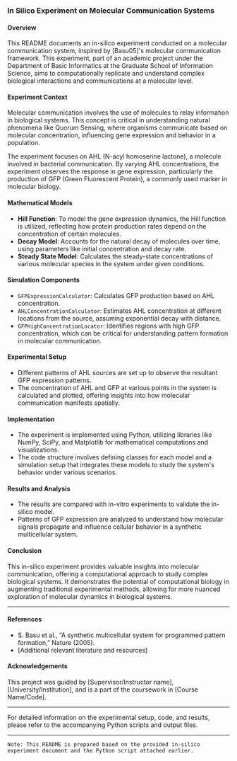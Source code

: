 ### In Silico Experiment on Molecular Communication Systems

#### Overview
This README documents an in-silico experiment conducted on a molecular communication system, inspired by [Basu05]'s molecular communication framework. This experiment, part of an academic project under the Department of Basic Informatics at the Graduate School of Information Science, aims to computationally replicate and understand complex biological interactions and communications at a molecular level.

#### Experiment Context
Molecular communication involves the use of molecules to relay information in biological systems. This concept is critical in understanding natural phenomena like Quorum Sensing, where organisms communicate based on molecular concentration, influencing gene expression and behavior in a population.

The experiment focuses on AHL (N-acyl homoserine lactone), a molecule involved in bacterial communication. By varying AHL concentrations, the experiment observes the response in gene expression, particularly the production of GFP (Green Fluorescent Protein), a commonly used marker in molecular biology.

#### Mathematical Models
- **Hill Function**: To model the gene expression dynamics, the Hill function is utilized, reflecting how protein production rates depend on the concentration of certain molecules.
- **Decay Model**: Accounts for the natural decay of molecules over time, using parameters like initial concentration and decay rate.
- **Steady State Model**: Calculates the steady-state concentrations of various molecular species in the system under given conditions.

#### Simulation Components
- `GFPExpressionCalculator`: Calculates GFP production based on AHL concentration.
- `AHLConcentrationCalculator`: Estimates AHL concentration at different locations from the source, assuming exponential decay with distance.
- `GFPHighConcentrationLocator`: Identifies regions with high GFP concentration, which can be critical for understanding pattern formation in molecular communication.

#### Experimental Setup
- Different patterns of AHL sources are set up to observe the resultant GFP expression patterns.
- The concentration of AHL and GFP at various points in the system is calculated and plotted, offering insights into how molecular communication manifests spatially.

#### Implementation
- The experiment is implemented using Python, utilizing libraries like NumPy, SciPy, and Matplotlib for mathematical computations and visualizations.
- The code structure involves defining classes for each model and a simulation setup that integrates these models to study the system's behavior under various scenarios.

#### Results and Analysis
- The results are compared with in-vitro experiments to validate the in-silico model.
- Patterns of GFP expression are analyzed to understand how molecular signals propagate and influence cellular behavior in a synthetic multicellular system.

#### Conclusion
This in-silico experiment provides valuable insights into molecular communication, offering a computational approach to study complex biological systems. It demonstrates the potential of computational biology in augmenting traditional experimental methods, allowing for more nuanced exploration of molecular dynamics in biological systems.

---

#### References
- S. Basu et al., “A synthetic multicellular system for programmed pattern formation,” Nature (2005).
- [Additional relevant literature and resources]

#### Acknowledgements
This project was guided by [Supervisor/Instructor name], [University/Institution], and is a part of the coursework in [Course Name/Code].

---

For detailed information on the experimental setup, code, and results, please refer to the accompanying Python scripts and output files.

---

`Note: This README is prepared based on the provided in-silico experiment document and the Python script attached earlier.`
